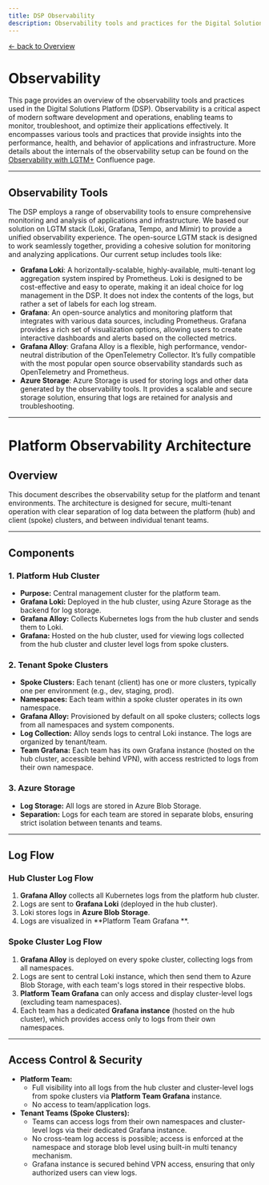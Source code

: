 ```yaml
---
title: DSP Observability
description: Observability tools and practices for the Digital Solutions Platform (DSP)
---
```


[&larr; back to Overview](/dsp)

# Observability

This page provides an overview of the observability tools and practices used in the Digital Solutions Platform (DSP).
Observability is a critical aspect of modern software development and operations, enabling teams to monitor, troubleshoot, and optimize their applications effectively.
It encompasses various tools and practices that provide insights into the performance, health, and behavior of applications and infrastructure.
More details about the internals of the observability setup can be found on the [Observability with LGTM+](https://groupspace.vaillant-group.com/x/Ha99Hg) Confluence page.

---

## Observability Tools
The DSP employs a range of observability tools to ensure comprehensive monitoring and analysis of applications and infrastructure. 
We based our solution on LGTM stack (Loki, Grafana, Tempo, and Mimir) to provide a unified observability experience. The open-source LGTM stack is designed to work seamlessly together, providing a cohesive solution for monitoring and analyzing applications.
Our current setup includes tools like:
- **Grafana Loki**: A horizontally-scalable, highly-available, multi-tenant log aggregation system inspired by Prometheus. Loki is designed to be cost-effective and easy to operate, making it an ideal choice for log management in the DSP. It does not index the contents of the logs, but rather a set of labels for each log stream.
- **Grafana**: An open-source analytics and monitoring platform that integrates with various data sources, including Prometheus. Grafana provides a rich set of visualization options, allowing users to create interactive dashboards and alerts based on the collected metrics.
- **Grafana Alloy**: Grafana Alloy is a flexible, high performance, vendor-neutral distribution of the OpenTelemetry Collector. It’s fully compatible with the most popular open source observability standards such as OpenTelemetry and Prometheus.
- **Azure Storage**: Azure Storage is used for storing logs and other data generated by the observability tools. It provides a scalable and secure storage solution, ensuring that logs are retained for analysis and troubleshooting.

---

# Platform Observability Architecture

## Overview

This document describes the observability setup for the platform and tenant environments. The architecture is designed for secure, multi-tenant operation with clear separation of log data between the platform (hub) and client (spoke) clusters, and between individual tenant teams.

---

## Components

### 1. Platform Hub Cluster

- **Purpose:** Central management cluster for the platform team.
- **Grafana Loki:** Deployed in the hub cluster, using Azure Storage as the backend for log storage.
- **Grafana Alloy:** Collects Kubernetes logs from the hub cluster and sends them to Loki.
- **Grafana:** Hosted on the hub cluster, used for viewing logs collected from the hub cluster and cluster level logs from spoke clusters.

### 2. Tenant Spoke Clusters

- **Spoke Clusters:** Each tenant (client) has one or more clusters, typically one per environment (e.g., dev, staging, prod).
- **Namespaces:** Each team within a spoke cluster operates in its own namespace.
- **Grafana Alloy:** Provisioned by default on all spoke clusters; collects logs from all namespaces and system components.
- **Log Collection:** Alloy sends logs to central Loki instance. The logs are organized by tenant/team.
- **Team Grafana:** Each team has its own Grafana instance (hosted on the hub cluster, accessible behind VPN), with access restricted to logs from their own namespace.

### 3. Azure Storage

- **Log Storage:** All logs are stored in Azure Blob Storage.
- **Separation:** Logs for each team are stored in separate blobs, ensuring strict isolation between tenants and teams.

---

## Log Flow

### Hub Cluster Log Flow

1. **Grafana Alloy** collects all Kubernetes logs from the platform hub cluster.
2. Logs are sent to **Grafana Loki** (deployed in the hub cluster).
3. Loki stores logs in **Azure Blob Storage**.
4. Logs are visualized in **Platform Team Grafana **.

### Spoke Cluster Log Flow

1. **Grafana Alloy** is deployed on every spoke cluster, collecting logs from all namespaces.
2. Logs are sent to central Loki instance, which then send them to Azure Blob Storage, with each team's logs stored in their respective blobs.
3. **Platform Team Grafana** can only access and display cluster-level logs (excluding team namespaces).
4. Each team has a dedicated **Grafana instance** (hosted on the hub cluster), which provides access only to logs from their own namespaces.

---

## Access Control & Security

- **Platform Team:** 
    - Full visibility into all logs from the hub cluster and cluster-level logs from spoke clusters via **Platform Team Grafana** instance. 
    - No access to team/application logs.
- **Tenant Teams (Spoke Clusters):**
    - Teams can access logs from their own namespaces and cluster-level logs via their dedicated Grafana instance.
    - No cross-team log access is possible; access is enforced at the namespace and storage blob level using built-in multi tenancy mechanism.
    - Grafana instance is secured behind VPN access, ensuring that only authorized users can view logs.
